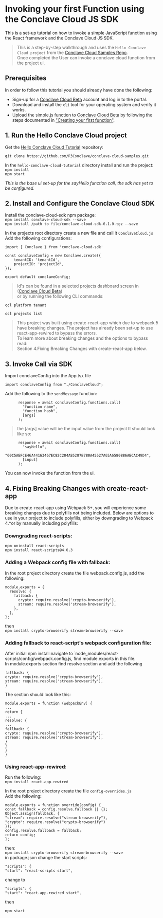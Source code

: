 # Invoking your first Function using the Conclave Cloud JS SDK

This is a set-up tutorial on how to invoke a simple JavaScript function using the React framework and the Conclave Cloud JS SDK.

> This is a step-by-step walkthrough and uses the `Hello Conclave Cloud project` from the [Conclave Cloud Samples Repo](https://github.com/R3Conclave/conclave-cloud-samples/).  
> Once completed the User can invoke a conclave cloud function from the project ui.

## Prerequisites

In order to follow this tutorial you should already have done the following:

- Sign-up for a [Conclave Cloud Beta](https://www.dev.conclave.cloud/) account and log in to the portal.
- Download and install the `cli` tool for your operating system and verify it
  works.
- Upload the simple.js function to [Conclave Cloud Beta](https://www.dev.conclave.cloud/) by following the steps documented in ["Creating your first function"](/creating-your-first-function/).

## 1. Run the Hello Conclave Cloud project

Get the [Hello Conclave Cloud Tutorial](https://github.com/R3Conclave/conclave-cloud-samples/) repository:

```
git clone https://github.com/R3Conclave/conclave-cloud-samples.git
```

In the `hello-conclave-cloud-tutorial` directory install and run the project:  
`npm install`  
`npm start`

_This is the base ui set-up for the sayHello function call, the sdk has yet to be configured._

## 2. Install and Configure the Conclave Cloud SDK

Install the conclave-cloud-sdk npm package:  
`npm install conclave-cloud-sdk --save`  
`npm install /path to file/conclave-cloud-sdk-0.1.0.tgz --save`

In the projects root directory create a new file and call it `ConclaveCloud.js`  
Add the following configurations:

```
import { Conclave } from 'conclave-cloud-sdk'

const conclaveConfig = new Conclave.create({
    tenantID: 'tenantId',
    projectID: 'projectId',
});

export default conclaveConfig;
```

> Id's can be found in a selected projects dashboard screen in ([Conclave Cloud Beta](https://www.dev.conclave.cloud/))  
> or by running the following CLI commands:

`ccl platform tenant`

`ccl projects list`

> This project was built using create-react-app which due to webpack 5 have breaking changes. The project has already been set-up to use react-app-rewired to bypass the errors.  
> To learn more about breaking changes and the options to bypass read:  
> Section 4.Fixing Breaking Changes with create-react-app below.

## 3. Invoke Call via SDK

Import conclaveConfig into the App.tsx file

```
import conclaveConfig from "./ConclaveCloud";
```

Add the following to the `sendMessage` function:

```
      response = await conclaveConfig.functions.call(
        "function name",
        "function hash",
        [args]
      );
```

> the [args] value will be the input value from the project
> It should look like so:

```
      response = await conclaveConfig.functions.call(
        "sayHello",
        "60C5AEFCE46A44163467EC82C204AB5207B780A45527A65A6580886AECAC49D4",
        [input]
      );
```

You can now invoke the function from the ui.

## 4. Fixing Breaking Changes with create-react-app

Due to create-react-app using Webpack 5+, you will experience some breaking changes due to polyfills not being included. Below are options to use in your project to include polyfills, either by downgrading to Webpack 4.\*or by manually including polyfills:

### Downgrading react-scripts:

`npm uninstall react-scripts`  
`npm install react-scripts@4.0.3`

### Adding a Webpack config file with fallback:

In the root project directory create the file webpack.config.js, add the following:

```
module.exports = {
  resolve: {
    fallback: {
      crypto: require.resolve('crypto-browserify'),
      stream: require.resolve('stream-browserify'),
    },
  },
};
```

then  
`npm install crypto-browserify stream-browserify --save`

### Adding fallback to react-script's webpack configuration file:

After initial npm install navigate to `node_modules/react-scripts/config/webpack.config.js, find module.exports in this file.  
In module.exports section find resolve section and add the following

```
fallback: {
crypto: require.resolve('crypto-browserify'),
stream: require.resolve('stream-browserify'),
}
```

The section should look like this:

```
module.exports = function (webpackEnv) {
...
return {
...
resolve: {
...
fallback: {
crypto: require.resolve('crypto-browserify'),
stream: require.resolve('stream-browserify'),
}
}
}
}
```

### Using react-app-rewired:

Run the following:  
`npm install react-app-rewired`

In the root project directory create the file `config-overrides.js`  
Add the following:

```
module.exports = function override(config) {
const fallback = config.resolve.fallback || {};
Object.assign(fallback, {
"stream": require.resolve("stream-browserify"),
"crypto": require.resolve("crypto-browserify")
});
config.resolve.fallback = fallback;
return config;
};
```

then:  
`npm install crypto-browserify stream-browserify --save`  
in package.json change the start scripts:

```
"scripts": {
"start": "react-scripts start",
```

change to

```
"scripts": {
"start": "react-app-rewired start",
```

then

`npm start`
